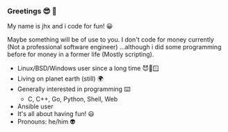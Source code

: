 ### Greetings 😎 👋

My name is jhx and i code for fun! 😀

Maybe something will be of use to you. I don't code for money currently (Not a professional software engineer) ...although i did some programming before for money in a former life (Mostly scripting).

- Linux/BSD/Windows user since a long time 😈🐧🪟
- Living on planet earth (still) 🌍
- Generally interested in programming ⌨️
    - C, C++, Go, Python, Shell, Web 
- Ansible user 
- It's all about having fun! 😃
- Pronouns: he/him 👽
